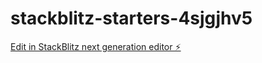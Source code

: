 # stackblitz-starters-4sjgjhv5

[Edit in StackBlitz next generation editor ⚡️](https://stackblitz.com/~/github.com/firemoney81-naldon/stackblitz-starters-4sjgjhv5)